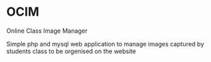 # OCIM
Online Class Image Manager

Simple php and mysql web application to manage images captured by students class to be orgenised on the website
